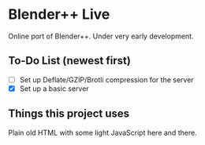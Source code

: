# Blender++ Live
Online port of Blender++. Under very early development.

## To-Do List (newest first)
- [ ] Set up Deflate/GZIP/Brotli compression for the server
- [X] Set up a basic server

## Things this project uses
Plain old HTML with some light JavaScript here and there.